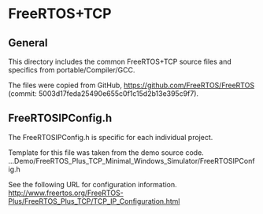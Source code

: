# FreeRTOS+TCP

## General
This directory includes the common FreeRTOS+TCP source files and specifics from portable/Compiler/GCC.<br/>

The files were copied from GitHub, https://github.com/FreeRTOS/FreeRTOS<br/>
(commit: 5003d17feda25490e655c0f1c15d2b13e395c9f7).<br/>

## FreeRTOSIPConfig.h
The FreeRTOSIPConfig.h is specific for each individual project.<br/>

Template for this file was taken from the demo source code.<br/>
...Demo/FreeRTOS_Plus_TCP_Minimal_Windows_Simulator/FreeRTOSIPConfig.h<br/>

See the following URL for configuration information.<br/>
http://www.freertos.org/FreeRTOS-Plus/FreeRTOS_Plus_TCP/TCP_IP_Configuration.html<br/>
